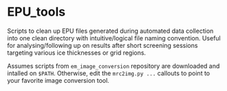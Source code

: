 # EPU_tools
Scripts to clean up EPU files generated during automated data collection into one clean directory with intuitive/logical file naming convention. Useful for analysing/following up on results after short screening sessions targeting various ice thicknesses or grid regions.

Assumes scripts from `em_image_conversion` repository are downloaded and intalled on `$PATH`. Otherwise, edit the `mrc2img.py ...` callouts to point to your favorite image conversion tool. 
